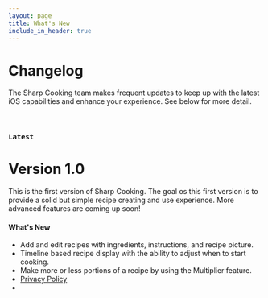 ```yaml
---
layout: page
title: What's New
include_in_header: true
---
```


# Changelog
The Sharp Cooking team makes frequent updates to keep up with the latest iOS capabilities and enhance your experience. See below for more detail.

<br>

### `Latest`
# **Version 1.0**
This is the first version of Sharp Cooking. The goal os this first version is to provide a solid but simple recipe creating and use experience. More advanced features are coming up soon!

#### What's New
- Add and edit recipes with ingredients, instructions, and recipe picture.
- Timeline based recipe display with the ability to adjust when to start cooking.
- Make more or less portions of a recipe by using the Multiplier feature.
- [Privacy Policy](/privacypolicy)
- 